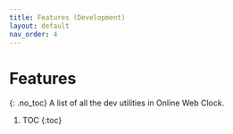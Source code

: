```yaml
---
title: Features (Development)
layout: default
nav_order: 4
---
```

# Features
{: .no_toc}
A list of all the dev utilities in Online Web Clock.

1. TOC
{:toc}
